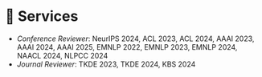 # 💼 Services
- *Conference Reviewer*: NeurIPS 2024, ACL 2023, ACL 2024, AAAI 2023, AAAI 2024, AAAI 2025, EMNLP 2022, EMNLP 2023, EMNLP 2024, NAACL 2024, NLPCC 2024
- *Journal Reviewer*: TKDE 2023, TKDE 2024, KBS 2024

<!-- - *AAAI PC Member*: AAAI 2023, AAAI 2024
- *EMNLP PC Member*: EMNLP 2022, EMNLP 2023
- *NAACL PC Member*: NAACL 2024
- *TKDE Reviewr*: TKDE 2023 -->